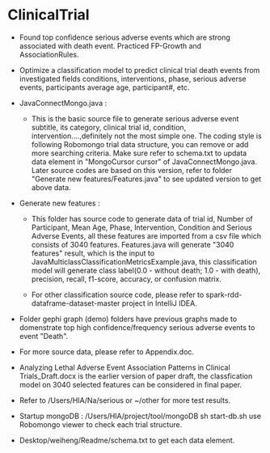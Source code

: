 # ClinicalTrial
- Found top confidence serious adverse events which are strong associated with death event.
  Practiced FP-Growth and AssociationRules. 
  
- Optimize a classification model to predict clinical trial death events from investigated fields
 conditions, interventions, phase, serious adverse events, participants average age, participant#, etc.
 
- JavaConnectMongo.java :
   - This is the basic source file to generate serious adverse event subtitle, its category, clinical trial id, condition, intervention....,definitely not the most simple one. The coding style is following Robomongo trial data structure, you can remove or add more searching criteria. Make sure refer to schema.txt to updata data element in "MongoCursor<Document> cursor" of JavaConnectMongo.java.
Later source codes are based on this version, refer to folder "Generate new features/Features.java" to see updated version to get above data.
  
- Generate new features : 
  - This folder has source code to generate data of trial id, Number of Participant, Mean Age, Phase, Intervention, Condition and Serious Adverse Events, all these features are imported from a csv file which consists of 3040 features. Features.java will generate "3040 features" result, which is the input to  JavaMulticlassClassificationMetricsExample.java,  this classification model will generate
class label(0.0 - without death; 1.0 - with death), precision, recall, f1-score, accuracy, or confusion matrix. 

  - For other classification source code, please refer to spark-rdd-dataframe-dataset-master project in IntelliJ IDEA.
  
- Folder gephi graph (demo) folders have previous graphs made to domenstrate top high confidence/frequency serious adverse events to event "Death". 

- For more source data, please refer to Appendix.doc.

- Analyzing Lethal Adverse Event Association Patterns in Clinical Trials_Draft.docx is the earlier version of paper draft, the classfication model on 3040 selected features can be considered in final paper. 

- Refer to /Users/HIA/Na/serious or ~/other for more test results.

- Startup mongoDB : /Users/HIA/project/tool/mongoDB
  sh start-db.sh 
  use Robomongo viewer to check each trial structure.
  
- Desktop/weiheng/Readme/schema.txt to get each data element.
